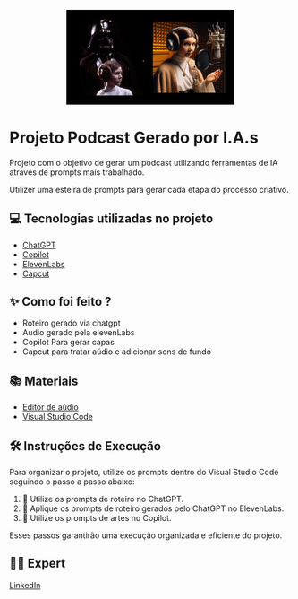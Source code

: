 <p align="center">
<img 
    src="./assets/Podcast_Princesa_Leia.png"
    width="300"
/>

</p>

# Projeto Podcast Gerado por I.A.s

Projeto com o objetivo de gerar um podcast utilizando ferramentas de IA através de prompts mais trabalhado.

Utilizer uma esteira de prompts para gerar cada etapa do processo criativo.

## 💻 Tecnologias utilizadas no projeto

- [ChatGPT](https://chat.openai.com/) 
- [Copilot](https://www.bing.com/images/create?FORM=IRPGEN/)
- [ElevenLabs](https://beta.elevenlabs.io/)
- [Capcut](https://www.capcut.com/pt-br/)

## ✨ Como foi feito ?

- Roteiro gerado via chatgpt
- Audio gerado pela elevenLabs
- Copilot Para gerar capas
- Capcut para tratar aúdio e adicionar sons de fundo

## 📚 Materiais

- [Editor de aúdio](https://www.capcut.com/editor?from_page=landing_page&__action_from=picture_V%C3%ADdeos%20profissionais%20em%20minutos,%20n%C3%A3o%20em%20horas.)
- [Visual Studio Code](https://code.visualstudio.com/)


## 🛠️ Instruções de Execução

Para organizar o projeto, utilize os prompts dentro do Visual Studio Code seguindo o passo a passo abaixo:

1. 🤖 Utilize os prompts de roteiro no ChatGPT.
2. 🤖 Aplique os prompts de roteiro gerados pelo ChatGPT no ElevenLabs.
3. 🎨 Utilize os prompts de artes no Copilot.

Esses passos garantirão uma execução organizada e eficiente do projeto.

## 👨‍💻 Expert
    
<p>
    <a 
        href="https://www.linkedin.com/in/rozvania">
        LinkedIn
    </a>
    
   
</p>
<br/><br/>
<p>



